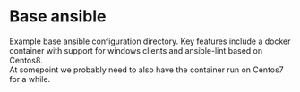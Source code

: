 # Base ansible

Example base ansible configuration directory. 
Key features include a docker container with support for windows clients and ansible-lint based on Centos8.  
At somepoint we probably need to also have the container run on Centos7 for a while. 

